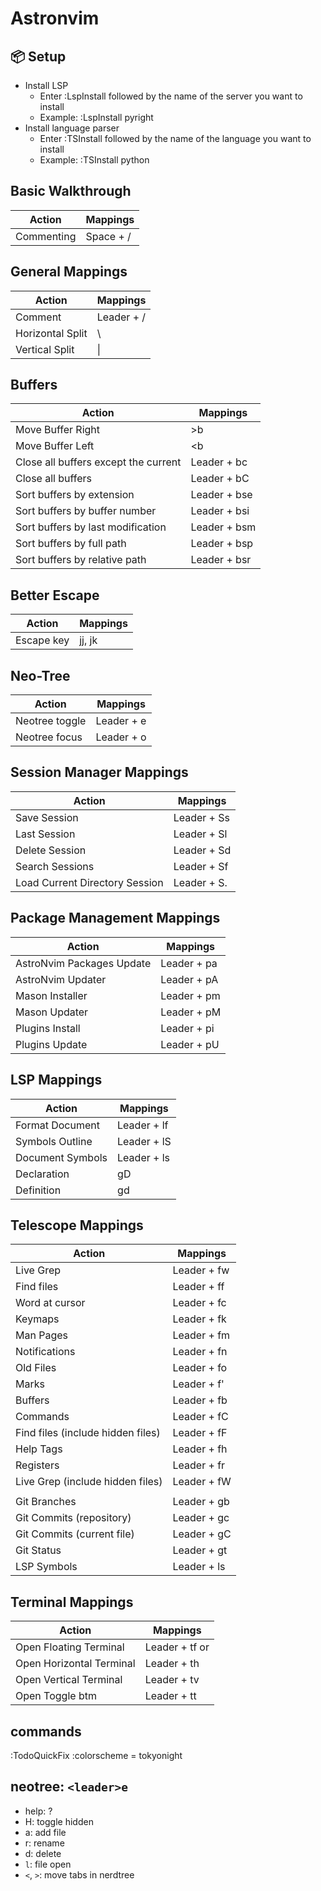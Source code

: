 # Astronvim

## 📦 Setup

- Install LSP
    - Enter :LspInstall followed by the name of the server you want to install
    - Example: :LspInstall pyright
- Install language parser
    - Enter :TSInstall followed by the name of the language you want to install
    - Example: :TSInstall python

## Basic Walkthrough
| Action      | Mappings   |
|-------------|------------|
| Commenting  | Space + /  |
## General Mappings

| Action           | Mappings   |
|------------------|------------|
| Comment          | Leader + / |
| Horizontal Split | \          |
| Vertical Split   | \|         |

## Buffers

| Action                               | Mappings     |
|--------------------------------------|--------------|
| Move Buffer Right                    | >b           |
| Move Buffer Left	                    | <b           |
| Close all buffers except the current | Leader + bc  |
| Close all buffers                    | Leader + bC  |
| Sort buffers by extension            | Leader + bse |
| Sort buffers by buffer number        | Leader + bsi |
| Sort buffers by last modification    | Leader + bsm |
| Sort buffers by full path            | Leader + bsp |
| Sort buffers by relative path        | Leader + bsr |

## Better Escape

| Action     | Mappings |
|------------|----------|
| Escape key | jj, jk   |

## Neo-Tree

| Action         | Mappings   |
 |----------------|------------|
| Neotree toggle | Leader + e |
| Neotree focus  | Leader + o |

## Session Manager Mappings

| Action                         | Mappings    |
 |--------------------------------|-------------|
| Save Session                   | Leader + Ss |
| Last Session                   | Leader + Sl |
| Delete Session                 | Leader + Sd |
| Search Sessions                | Leader + Sf |
| Load Current Directory Session | Leader + S. |

## Package Management Mappings

| Action                    | Mappings    |
|---------------------------|-------------|
| AstroNvim Packages Update | Leader + pa |
| AstroNvim Updater         | Leader + pA |
| Mason Installer           | Leader + pm |
| Mason Updater             | Leader + pM |
| Plugins Install           | Leader + pi |
| Plugins Update            | Leader + pU |

## LSP Mappings

| Action           | Mappings    |
|------------------|-------------|
| Format Document  | Leader + lf |
| Symbols Outline  | Leader + lS |
| Document Symbols | Leader + ls |
| Declaration      | gD          |
| Definition       | gd          |

## Telescope Mappings

| Action                            | Mappings    |
|-----------------------------------|-------------|
| Live Grep                         | Leader + fw |
| Find files                        | Leader + ff |
| Word at cursor                    | Leader + fc |
| Keymaps                           | Leader + fk |
| Man Pages                         | Leader + fm |
| Notifications                     | Leader + fn |
| Old Files                         | Leader + fo |
| Marks                             | Leader + f' |
| Buffers                           | Leader + fb |
| Commands                          | Leader + fC |
| Find files (include hidden files) | Leader + fF |
| Help Tags                         | Leader + fh |
| Registers                         | Leader + fr |
| Live Grep (include hidden files)  | Leader + fW |
|                                   |             |
| Git Branches                      | Leader + gb |
| Git Commits (repository)          | Leader + gc |
| Git Commits (current file)        | Leader + gC |
| Git Status                        | Leader + gt |
| LSP Symbols                       | Leader + ls |

## Terminal Mappings

| Action                   | Mappings            |
|--------------------------|---------------------|
| Open Floating Terminal   | Leader + tf or <F7> |
| Open Horizontal Terminal | Leader + th         |
| Open Vertical Terminal   | Leader + tv         |
| Open Toggle btm          | Leader + tt         |

## commands

:TodoQuickFix
:colorscheme = tokyonight

## neotree: `<leader>e`

- help: ?
- H: toggle hidden
- a: add file
- r: rename
- d: delete
- `l`: file open
- `<`, `>`: move tabs in nerdtree